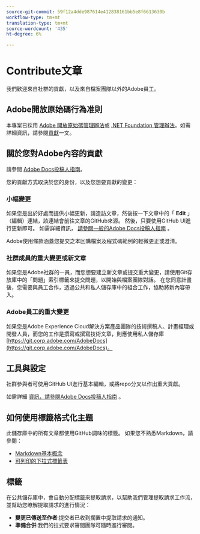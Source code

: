 ```yaml
---
source-git-commit: 59f12a4dde987614e412838161bb5e8f6613630b
workflow-type: tm+mt
translation-type: tm+mt
source-wordcount: '435'
ht-degree: 6%

---
```

# Contribute文章

我們歡迎來自社群的貢獻，以及來自檔案團隊以外的Adobe員工。

## Adobe開放原始碼行為准則

本專案已採用 [Adobe 開放原始碼管理辦法](code-of-conduct.md)或 [.NET Foundation 管理辦法](https://dotnetfoundation.org/code-of-conduct)。如需詳細資訊，請參閱[貢獻](contributing.md)一文。

## 關於您對Adobe內容的貢獻

請參閱 [Adobe Docs投稿人指南](https://docs.adobe.com/content/help/en/contributor/contributor-guide/introduction.html)。

您的貢獻方式取決於您的身份，以及您想要貢獻的變更：

### 小幅變更

如果您是出於好處而提供小幅更新，請造訪文章，然後按一下文章中的「 **Edit** 」（編輯）連結，該連結會前往文章的GitHub來源。 然後，只要使用GitHub UI進行更新即可。 如需詳細資訊， [請參閱一般的Adobe Docs投稿人指南](https://docs.adobe.com/content/help/en/contributor/contributor-guide/introduction.html) 。

Adobe使用條款涵蓋您提交之本回購檔案及程式碼範例的輕微更正或澄清。

### 社群成員的重大變更或新文章

如果您是Adobe社群的一員，而您想要建立新文章或提交重大變更，請使用Git存放庫中的「問題」索引標籤來提交問題，以開始與檔案團隊對話。 在您同意計畫後，您需要與員工合作，透過公共和私人儲存庫中的組合工作，協助將新內容帶入。

<!--
If you submit a pull request with significant changes to documentation and code examples, you'll see a message in the pull request asking you to submit an online contribution license agreement (CLA). We need you to complete the online form before we can review your pull request.
-->

### Adobe員工的重大變更

如果您是Adobe Experience Cloud解決方案產品團隊的技術撰稿人、計畫經理或開發人員，而您的工作是撰寫或撰寫技術文章，則應使用私人儲存庫 [https://git.corp.adobe.com/AdobeDocs](https://git.corp.adobe.com/AdobeDocs)。 <!--Employees from other parts of the Adobe world should use the public repo for minor updates.-->

## 工具與設定

社群參與者可使用GitHub UI進行基本編輯，或將repo分叉以作出重大貢獻。

如需詳細 [資訊，請參閱Adobe Docs投稿人指南](https://docs.adobe.com/content/help/en/contributor/contributor-guide/introduction.html) 。

## 如何使用標籤格式化主題

此儲存庫中的所有文章都使用GitHub調味的標籤。 如果您不熟悉Markdown，請參閱：

* [Markdown基本概念](https://help.github.com/articles/markdown-basics/)
* [可列印的下拉式標籤表](https://guides.github.com/pdfs/markdown-cheatsheet-online.pdf)

## 標籤

在公共儲存庫中，會自動分配標籤來提取請求，以幫助我們管理提取請求工作流，並幫助您瞭解提取請求的進行情況：

* **變更已傳送至作者**:提交者已收到擱置中提取請求的通知。
* **準備合併**:我們的拉式要求審閱團隊可隨時進行審閱。
